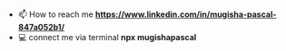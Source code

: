 - 📫 How to reach me **https://www.linkedin.com/in/mugisha-pascal-847a052b1/**
- 💻 connect me via terminal **npx mugishapascal**


